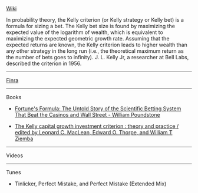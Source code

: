 [Wiki](https://en.wikipedia.org/wiki/Kelly_criterion)

In probability theory, the Kelly criterion (or Kelly strategy or Kelly bet) is a formula for sizing a bet. The Kelly bet size is found by maximizing the expected value of the logarithm of wealth, which is equivalent to maximizing the expected geometric growth rate. Assuming that the expected returns are known, the Kelly criterion leads to higher wealth than any other strategy in the long run (i.e., the theoretical maximum return as the number of bets goes to infinity). J. L. Kelly Jr, a researcher at Bell Labs, described the criterion in 1956.

- - - -

[Finra](https://www.finra.org/#/)

- - - - 

Books

* [Fortune's Formula: The Untold Story of the Scientific Betting System That Beat the Casinos and Wall Street - William Poundstone](https://www.goodreads.com/en/book/show/186124)

* [The Kelly capital growth investment criterion : theory and practice / edited by Leonard C. MacLean, Edward O. Thorpe, and  William T Ziemba](https://www.worldscientific.com/worldscibooks/10.1142/7598#t=aboutBook)

- - - - 

Videos

- - - -

Tunes

* Tinlicker, Perfect Mistake, and Perfect Mistake (Extended Mix)
